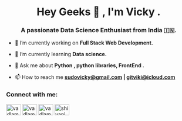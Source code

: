 
<h1 align="center" >Hey Geeks 👋 , I'm Vicky .</h1>
<h3 align="center" >A passionate Data Science Enthusiast from India 🇮🇳.</h3>

- 🔭 I’m currently working on **Full Stack Web Development.**
  
- 🌱 I’m currently learning **Data science.**
  
- 💬 Ask me about **Python , python libraries, FrontEnd .**

- 📫 How to reach me **sudovicky@gmail.com | gitviki@icloud.com**

<h3 align="left">Connect with me:</h3>
<p align="left">
<a href="https://www.linkedin.com/in/pseudovicky/" target="blank"><img align="center" src="https://raw.githubusercontent.com/rahuldkjain/github-profile-readme-generator/master/src/images/icons/Social/linked-in-alt.svg" alt="vadlamani shivani" height="30" width="40" /></a>
<a href="https://www.linkedin.com/in/pseudovicky/" target="blank"><img align="center" src="https://raw.githubusercontent.com/rahuldkjain/github-profile-readme-generator/master/src/images/icons/Social/hackerrank.svg" alt="vadlamani shivani" height="30" width="40" /></a>
<a href="https://www.linkedin.com/in/pseudovicky/" target="blank"><img align="center" src="https://raw.githubusercontent.com/rahuldkjain/github-profile-readme-generator/master/src/images/icons/Social/leet-code.svg" alt="vadlamani shivani" height="30" width="40" /></a>
<a href="https://www.linkedin.com/in/pseudovicky/" target="blank"><img align="center" src="https://raw.githubusercontent.com/rahuldkjain/github-profile-readme-generator/master/src/images/icons/Social/hackerearth.svg" alt="shivani vadlamani @shivanivadlamani2000" height="30" width="40" /></a>
</p>


<!--
_<p align="end" font-family:monologue > 🌱 Inspired by Spirituality and Hindu dharma granth's ... :')</p>_
<h1> hello</h1>h1>
### **A passionate Data Science Enthusiast from India 🇮🇳**   

### **I’m currently learning Python, HTML, CSS & JavaScript.**
### 📫 How to reach me sudovicky@gmail.com

I'm hot in Data Science things :)
## Connect with me  :
**pseudovicky/pseudovicky** is a ✨ _special_ ✨ repository because its `README.md` (this file) appears on your GitHub profile.
-->
